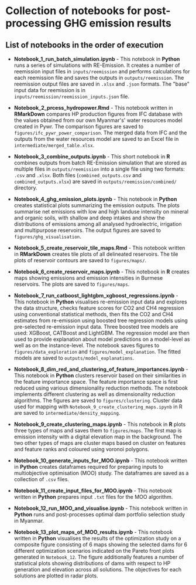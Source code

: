 # Collection of notebooks for post-processing GHG emission results

## List of notebooks in the order of execution

* **Notebook_1_run_batch_simulation.ipynb** - This notebook in **Python** runs a series of simulations with RE-Emission. It creates a number of reemission input files in `inputs/reemission` and performs calculations for each reemission file and saves the outputs in `outputs/reemission`. The reemission output files are saved in `.xlsx` and `.json` formats. The "base" input data for reemission is in `inputs/reemission/reemission_inputs.json` file.

* **Notebook_2_prcess_hydropower.Rmd** - This notebook written in **RMarkDown** compares HP production figures from IFC database with the values obtained from our own Myanmar's' water resources model created in Pywr. The comparison figures are saved to `figures/ifc_pywr_power_comparison`. The merged data from IFC and the outputs from the water resources model are saved to an Excel file in `intermediate/merged_table.xlsx`.

* **Notebook_3_combine_outputs.ipynb** - This short notebook in **R** combines outputs from batch RE-Emission simulation that are stored as multiple files in `outputs/reemission` into a single file using two formats: `.csv` and `.xlsx`. Both files (`combined_outputs.csv` and `combined_outputs.xlsx`) are saved in `outputs/reemission/combined/` directory.

* **Notebook_4_ghg_emission_plots.ipynb** - This notebook in **Python** creates statistical plots summarizing the emission outputs. The plots summarise net emissions with low and high landuse intensity on mineral and organic soils, with shallow and deep intakes and show the distributions of emissions among all analysed hydroelectric, irrigation and multipurpose reservoirs. The output figures are saved to `figures/ghg_visualisation`.

* **Notebook_5_create_reservoir_tile_maps.Rmd** - This notebook written in **RMarkDown** creates tile plots of all delineated reservoirs. The tile plots of reservoir contours are saved to `figures/maps/`.

* **Notebook_6_create_reservoir_maps.ipynb** - This notebook in **R** creates maps showing emissions and emission intensities in Burmese reservoirs. The plots are saved to `figures/maps`.

* **Notebook_7_run_catboost_lightgbm_xgboost_regressions.ipynb** - This notebook in **Python** visualises re-emission input data and explores the data structure, checks feature scores for CO2 and CH4 regression using conventional statistical methods, then fits the CO2 and CH4 estimates from re-emission using boosted tree regression models using pre-selected re-emission input data. Three boosted tree models are used: XGBoost, CATBoost and LightGBM. The regression model are then used to provide explanation about model predictions on a model-level as well as on the instance-level. The notebook saves figures to `figures/data_exploration` and `figures/model_explanation`. The fitted models are saved to `outputs/model_explanations`.

* **Notebook_8_dim_red_and_clustering_of_feature_importances.ipynb** - This notebook in **Python** clusters reservoir based on their similarities in the feature importance space. The feature importance space is first reduced using various dimensionality reduction methods. The notebook implements different clustering as well as dimensionality reduction algorithms. The figures are saved to `figures/clustering`. Cluster data used for mapping with `Notebook_9_create_clustering_maps.ipynb` in R are saved to `intermediate/density_mapping`.

* **Notebook_9_create_clustering_maps.ipynb** - This notebook in **R** plots three types of maps and saves them to `figures/maps`. The first map is emission intensity with a digital elevation map in the background. The two other types of maps are cluster maps based on cluster on features and feature ranks and coloured using voronoi polygons. 

* **Notebook_10_generate_inputs_for_MOO.ipynb** - This notebook written in **Python** creates dataframes required for preparing inputs to multiobjective optimisation (MOO) study. The dataframes are saved as a collection of `.csv` files.

* **Notebook_11_create_input_files_for_MOO.ipynb** - This notebook written in **Python** prepares input `.txt` files for the MOO algorithm.

* **Notebook_12_run_MOO_and_visualise.ipynb** - This notebook written in **Python** runs and post-processes optimal dam portfolio selection study in Myanmar.

* **Notebook_13_plot_maps_of_MOO_results.ipynb** - This notebook written in **Python** visualises the results of the optimization study on a composite figure consisting of 6 maps showing the selected dams for 6 different optimization scenarios indicated on the Pareto front plots generated in `Notebook_12`. The figure additionally features a number of statistical plots showing distributions of dams with respect to HP generation and elevation across all solutions. The objectives for each solutions are plotted in radar plots.



